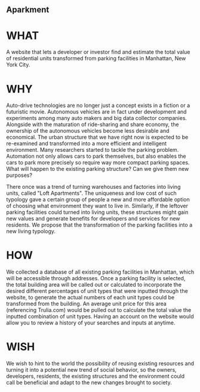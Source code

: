 ## Aparkment



# WHAT

A website that lets a developer or investor find and estimate the total value of residential units transformed from parking
facilities in Manhattan, New York City.


# WHY

Auto-drive technologies are no longer just a concept exists in a fiction or a futuristic movie. Autonomous vehicles are in fact
under development and experiments among many auto makers and big data collector companies. Alongside with the maturation of
ride-sharing and share economy, the ownership of the autonomous vehicles become less desirable and economical. The urban structure
that we have right now is expected to be re-examined and transformed into a more efficient and intelligent environment. Many
researchers started to tackle the parking problem. Automation not only allows cars to park themselves, but also enables the cars to
park more precisely so require way more compact parking spaces. What will happen to the existing parking structure? Can we give them
new purposes?

There once was a trend of turning warehouses and factories into living units, called "Loft Apartments". The uniqueness and low cost
of such typology gave a certain group of people a new and more affordable option of choosing what environment they want to live in.
Similarly, if the leftover parking facilities could turned into living units, these structures might gain new values and generate
benefits for developers and services for new residents. We propose that the transformation of the parking facilities into a new
living typology.


# HOW

We collected a database of all existing parking facilities in Manhattan, which will be accessible through addresses. Once a parking facility
is selected, the total building area will be called out or calculated to incorporate the desired different percentages of unit types
that were inputted through the website, to generate the actual numbers of each unit types could be transformed from the building.
An average unit price for this area (referencing Trulia.com) would be pulled out to calculate the total value the inputted combination of
unit types. Having an account on the website would allow you to review a history of your searches and inputs at anytime.


# WISH

We wish to hint to the world the possibility of reusing existing resources and turning it into a potential new trend of social
behavior, so the owners, developers, residents, the existing structures and the environment could call be beneficial and adapt to the
new changes brought to society.
